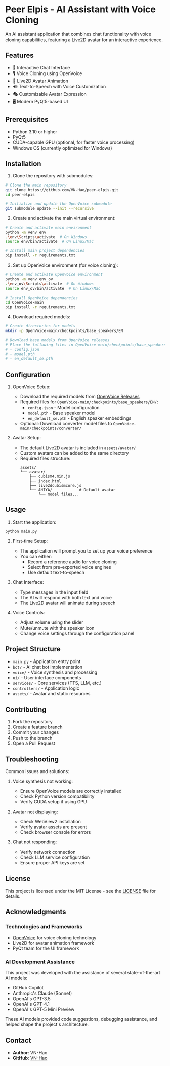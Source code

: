 # Peer Elpis - AI Assistant with Voice Cloning

An AI assistant application that combines chat functionality with voice cloning capabilities, featuring a Live2D avatar for an interactive experience.

## Features

- 💬 Interactive Chat Interface
- 🎙️ Voice Cloning using OpenVoice
- 👤 Live2D Avatar Animation
- 🔊 Text-to-Speech with Voice Customization
- 🎭 Customizable Avatar Expression
- 🖥️ Modern PyQt5-based UI

## Prerequisites

- Python 3.10 or higher
- PyQt5
- CUDA-capable GPU (optional, for faster voice processing)
- Windows OS (currently optimized for Windows)

## Installation

1. Clone the repository with submodules:
```bash
# Clone the main repository
git clone https://github.com/VN-Hao/peer-elpis.git
cd peer-elpis

# Initialize and update the OpenVoice submodule
git submodule update --init --recursive
```

2. Create and activate the main virtual environment:
```bash
# Create and activate main environment
python -m venv env
.\env\Scripts\activate  # On Windows
source env/bin/activate  # On Linux/Mac

# Install main project dependencies
pip install -r requirements.txt
```

3. Set up OpenVoice environment (for voice cloning):
```bash
# Create and activate OpenVoice environment
python -m venv env_ov
.\env_ov\Scripts\activate  # On Windows
source env_ov/bin/activate  # On Linux/Mac

# Install OpenVoice dependencies
cd OpenVoice-main
pip install -r requirements.txt
```

4. Download required models:
```bash
# Create directories for models
mkdir -p OpenVoice-main/checkpoints/base_speakers/EN

# Download base models from OpenVoice releases
# Place the following files in OpenVoice-main/checkpoints/base_speakers/EN/:
# - config.json
# - model.pth
# - en_default_se.pth
```

## Configuration

1. OpenVoice Setup:
   - Download the required models from [OpenVoice Releases](https://github.com/myshell-ai/OpenVoice/releases)
   - Required files for `OpenVoice-main/checkpoints/base_speakers/EN/`:
     * `config.json` - Model configuration
     * `model.pth` - Base speaker model
     * `en_default_se.pth` - English speaker embeddings
   - Optional: Download converter model files to `OpenVoice-main/checkpoints/converter/`

2. Avatar Setup:
   - The default Live2D avatar is included in `assets/avatar/`
   - Custom avatars can be added to the same directory
   - Required files structure:
     ```
     assets/
     └── avatar/
         ├── cubism4.min.js
         ├── index.html
         ├── live2dcubismcore.js
         └── ANIYA/            # Default avatar
             └── model files...
     ```

## Usage

1. Start the application:
```bash
python main.py
```

2. First-time Setup:
   - The application will prompt you to set up your voice preference
   - You can either:
     - Record a reference audio for voice cloning
     - Select from pre-exported voice engines
     - Use default text-to-speech

3. Chat Interface:
   - Type messages in the input field
   - The AI will respond with both text and voice
   - The Live2D avatar will animate during speech

4. Voice Controls:
   - Adjust volume using the slider
   - Mute/unmute with the speaker icon
   - Change voice settings through the configuration panel

## Project Structure

- `main.py` - Application entry point
- `bot/` - AI chat bot implementation
- `voice/` - Voice synthesis and processing
- `ui/` - User interface components
- `services/` - Core services (TTS, LLM, etc.)
- `controllers/` - Application logic
- `assets/` - Avatar and static resources

## Contributing

1. Fork the repository
2. Create a feature branch
3. Commit your changes
4. Push to the branch
5. Open a Pull Request

## Troubleshooting

Common issues and solutions:

1. Voice synthesis not working:
   - Ensure OpenVoice models are correctly installed
   - Check Python version compatibility
   - Verify CUDA setup if using GPU

2. Avatar not displaying:
   - Check WebView2 installation
   - Verify avatar assets are present
   - Check browser console for errors

3. Chat not responding:
   - Verify network connection
   - Check LLM service configuration
   - Ensure proper API keys are set

## License

This project is licensed under the MIT License - see the [LICENSE](LICENSE) file for details.

## Acknowledgments

### Technologies and Frameworks
- [OpenVoice](https://github.com/myshell-ai/OpenVoice) for voice cloning technology
- Live2D for avatar animation framework
- PyQt team for the UI framework

### AI Development Assistance
This project was developed with the assistance of several state-of-the-art AI models:
- GitHub Copilot
- Anthropic's Claude (Sonnet)
- OpenAI's GPT-3.5
- OpenAI's GPT-4.1
- OpenAI's GPT-5 Mini Preview

These AI models provided code suggestions, debugging assistance, and helped shape the project's architecture.

## Contact

- **Author**: VN-Hao
- **GitHub**: [VN-Hao](https://github.com/VN-Hao)
